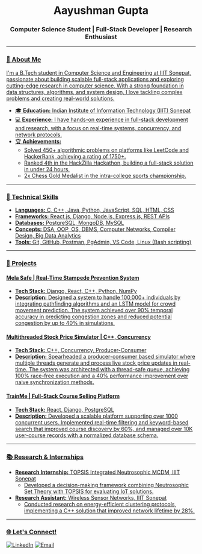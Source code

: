 <h1 align="center">Aayushman Gupta</h1>
<h3 align="center">Computer Science Student | Full-Stack Developer | Research Enthusiast</h3>

<p align="center">
  <a href="https://komarev.com/ghpvc/?username=Aayushman-Gupta&label=Profile%20Views&color=brightgreen" alt="Aayushman-Gupta" />
</p>

---

### 👋 About Me

I'm a B.Tech student in Computer Science and Engineering at IIIT Sonepat, passionate about building scalable full-stack applications and exploring cutting-edge research in computer science. With a strong foundation in data structures, algorithms, and system design, I love tackling complex problems and creating real-world solutions.

- 🎓 **Education:** Indian Institute of Information Technology (IIIT) Sonepat
- 💻 **Experience:** I have hands-on experience in full-stack development and research, with a focus on real-time systems, concurrency, and network protocols.
- 🏆 **Achievements:**
  - Solved 450+ algorithmic problems on platforms like LeetCode and HackerRank, achieving a rating of 1750+.
  - Ranked 4th in the HackZilla Hackathon, building a full-stack solution in under 24 hours.
  - 2x Chess Gold Medalist in the intra-college sports championship.

---

### 🧰 Technical Skills

- **Languages:** C, C++, Java, Python, JavaScript, SQL, HTML, CSS
- **Frameworks:** React.js, Django, Node.js, Express.js, REST APIs
- **Databases:** PostgreSQL, MongoDB, MySQL
- **Concepts:** DSA, OOP, OS, DBMS, Computer Networks, Compiler Design, Big Data Analytics
- **Tools:** Git, GitHub, Postman, PgAdmin, VS Code, Linux (Bash scripting)

---

### 🚀 Projects

#### **Mela Safe** | Real-Time Stampede Prevention System
* **Tech Stack:** Django, React, C++, Python, NumPy
* **Description:** Designed a system to handle 100,000+ individuals by integrating pathfinding algorithms and an LSTM model for crowd movement prediction. The system achieved over 90% temporal accuracy in predicting congestion zones and reduced potential congestion by up to 40% in simulations.

#### **Multithreaded Stock Price Simulator** | C++, Concurrency
* **Tech Stack:** C++, Concurrency, Producer-Consumer
* **Description:** Spearheaded a producer-consumer based simulator where multiple threads generate and process live stock price updates in real-time. The system was architected with a thread-safe queue, achieving 100% race-free execution and a 40% performance improvement over naive synchronization methods.

#### **TrainMe** | Full-Stack Course Selling Platform
* **Tech Stack:** React, Django, PostgreSQL
* **Description:** Developed a scalable platform supporting over 1000 concurrent users. Implemented real-time filtering and keyword-based search that improved course discovery by 60%, and managed over 10K user-course records with a normalized database schema.

---

### 📚 Research & Internships

- **Research Internship:** TOPSIS Integrated Neutrosophic MCDM, IIIT Sonepat
  - Developed a decision-making framework combining Neutrosophic Set Theory with TOPSIS for evaluating IoT solutions.
- **Research Assistant:** Wireless Sensor Networks, IIIT Sonepat
  - Conducted research on energy-efficient clustering protocols, implementing a C++ solution that improved network lifetime by 28%.

---

### 🌐 Let's Connect!

<p align="left">
  <a href="https://www.linkedin.com/in/aayushman-gupta-28b2a2291/"><img src="https://img.shields.io/badge/LinkedIn-blue?style=for-the-badge&logo=linkedin" alt="LinkedIn" /></a>
  <a href="mailto:aayushmangupta780@gmail.com">
  <img src="https://img.shields.io/badge/Gmail-red?style=for-the-badge&logo=gmail&logoColor=white" alt="Email" />
  </a>
</p>

